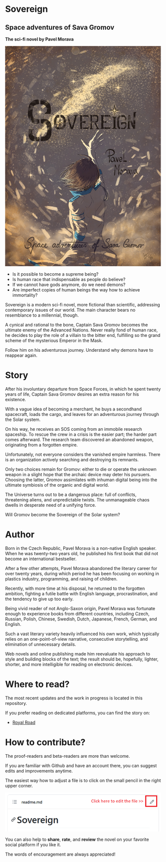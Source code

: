 # Sovereign 
## Space adventures of Sava Gromov

**The sci-fi novel by Pavel Morava**

![Sovereign](source/images/sovereign_frontpage_small.jpg)

* Is it possible to become a supreme being? 
* Is human race that indispensable as people do believe?
* If we cannot have gods anymore, do we need demons?
* Are imperfect copies of human beings the way how to achieve immortality?

Sovereign is a modern sci-fi novel, more fictional than scientific, addressing contemporary issues of our world. The main character bears no resemblance to a millennial, though. 

A cynical and rational to the bone, Captain Sava Gromov becomes the ultimate enemy of the Advanced Nations. Never really fond of human race, he decides to play the role of a villain to the bitter end, fulfilling so the grand scheme of the mysterious Emperor in the Mask.        

Follow him on his adventurous journey. Understand why demons have to reappear again. 

# Story

After his involuntary departure from Space Forces, in which he spent twenty years of life, Captain Sava Gromov desires an extra reason for his existence. 

With a vague idea of becoming a merchant, he buys a secondhand spacecraft, loads the cargo, and leaves for an adventurous journey through the Solar system.

On his way, he receives an SOS coming from an immobile research spaceship. To rescue the crew in a crisis is the easier part; the harder part comes afterward. The research team discovered an abandoned weapon, originating from a forgotten empire. 

Unfortunately, not everyone considers the vanished empire harmless. There is an organization actively searching and destroying its remnants.

Only two choices remain for Gromov: either to die or operate the unknown weapon in a slight hope that the archaic device may deter his pursuers. Choosing the latter, Gromov assimilates with inhuman digital being into the ultimate symbiosis of the organic and digital world.

The Universe turns out to be a dangerous place: full of conflicts, threatening aliens, and unpredictable twists. The unmanageable chaos dwells in desperate need of a unifying force.

Will Gromov become the Sovereign of the Solar system?


# Author

Born in the Czech Republic, Pavel Morava is a non-native English speaker. When he was twenty-two years old, he published his first book that did not become an international bestseller. 

After a few other attempts, Pavel Morava abandoned the literary career for over twenty years, during which period he has been focusing on working in plastics industry, programming, and raising of children.

Recently, with more time at his disposal, he returned to the forgotten ambition, fighting a futile battle with English language, procrastination, and the tendency to give up too early.

Being vivid reader of not Anglo-Saxon origin, Pavel Morava was fortunate enough to experience books from different countries, including Czech, Russian, Polish,  Chinese, Swedish, Dutch, Japanese, French, German, and English.  

Such a vast literary variety heavily influenced his own work, which typically relies on an one-point-of-view narrative, consecutive storytelling, and elimination of unnecessary details.

Web novels and online publishing made him reevaluate his approach to style and building blocks of the text; the result should be, hopefully, lighter, shorter, and more intelligible for reading on electronic devices. 

# Where to read?

The most recent updates and the work in progress is located in this repository. 

If you prefer reading on dedicated platforms, you can find the story on:

* [Royal Road](https://www.royalroad.com/fiction/26615/sovereign)

# How to contribute?

The proof-readers and beta-readers are more than welcome. 

If you are familiar with Github and have an account there, you can suggest edits and improvements anytime.

The easiest way how to adjust a file is to click on the small pencil in the right upper corner.

![how to edit a file](source/images/how_to_edit_sovereign_on_github.png)

You can also help to **share**, **rate**, and **review** the novel on your favorite social platform if you like it. 

The words of encouragement are always appreciated!






